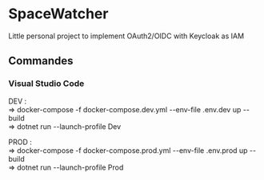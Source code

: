 # SpaceWatcher  
Little personal project to implement OAuth2/OIDC with Keycloak as IAM  

## Commandes  

### Visual Studio Code  
DEV :   
=> docker-compose -f docker-compose.dev.yml --env-file .env.dev up --build  
=> dotnet run --launch-profile Dev  
  
PROD :  
=> docker-compose -f docker-compose.prod.yml --env-file .env.prod up --build  
=> dotnet run --launch-profile Prod    

